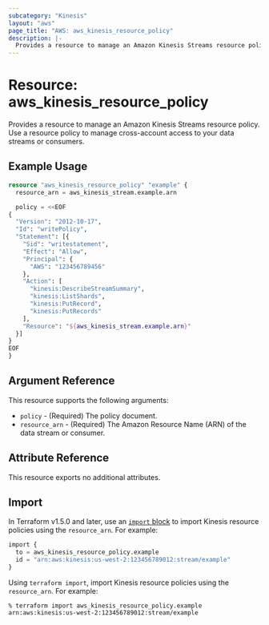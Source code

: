 ```yaml
---
subcategory: "Kinesis"
layout: "aws"
page_title: "AWS: aws_kinesis_resource_policy"
description: |-
  Provides a resource to manage an Amazon Kinesis Streams resource policy.
---
```


# Resource: aws_kinesis_resource_policy

Provides a resource to manage an Amazon Kinesis Streams resource policy.
Use a resource policy to manage cross-account access to your data streams or consumers.

## Example Usage

```terraform
resource "aws_kinesis_resource_policy" "example" {
  resource_arn = aws_kinesis_stream.example.arn

  policy = <<EOF
{
  "Version": "2012-10-17",
  "Id": "writePolicy",
  "Statement": [{
    "Sid": "writestatement",
    "Effect": "Allow",
    "Principal": {
      "AWS": "123456789456"
    },
    "Action": [
      "kinesis:DescribeStreamSummary",
      "kinesis:ListShards",
      "kinesis:PutRecord",
      "kinesis:PutRecords"
    ],
    "Resource": "${aws_kinesis_stream.example.arn}"
  }]
}
EOF
}
```

## Argument Reference

This resource supports the following arguments:

* `policy` - (Required) The policy document.
* `resource_arn` - (Required) The Amazon Resource Name (ARN) of the data stream or consumer.

## Attribute Reference

This resource exports no additional attributes.

## Import

In Terraform v1.5.0 and later, use an [`import` block](https://developer.hashicorp.com/terraform/language/import) to import Kinesis resource policies using the `resource_arn`. For example:

```terraform
import {
  to = aws_kinesis_resource_policy.example
  id = "arn:aws:kinesis:us-west-2:123456789012:stream/example"
}
```

Using `terraform import`, import Kinesis resource policies using the `resource_arn`. For example:

```console
% terraform import aws_kinesis_resource_policy.example arn:aws:kinesis:us-west-2:123456789012:stream/example
```
